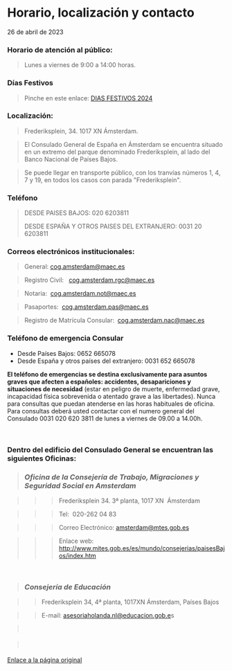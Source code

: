   Horario, localización y contacto
================================

   26 de abril de 2023    
>   
> 

### **Horario de atención al público​:**


> Lunes a viernes de 9:00 a 14:00 horas.
> 
> 

### Días Festivos


> ​​​Pinche en este enlace: ​​[DIAS FESTIVOS 2024](https://www.exteriores.gob.es/Consulados/amsterdam/es/Consulado/Documents/D%C3%ADas%20Festivos%202024.pdf)​​​​​
> 
> 

### Localización​​:


> Frederiksplein, 34. 1017 XN Ámsterdam. 
> 
> 


> El Consulado General de España en Ámsterdam se encuentra situado en un extremo del parque denominado Frederiksplein, al lado del Banco Nacional de Países Bajos. 
> 
> 


> Se puede llegar en transporte público, con los tranvías números 1, 4, 7 y 19, en todos los casos con parada "Frederiksplein". 
> 
> 

### Teléfono​


> ​DESDE PAISES BAJOS: 020 6203811
> 
> DESDE ESPAÑA Y OTROS PAISES DEL EXTRANJERO: 0031 20 6203811
> 
> 

### Correos electrónicos institucionales:


> General: [cog.amsterdam@maec.es](mailto:cog.amsterdam@maec.es) 
> 
> 


> Registro Civil:   [cog.amsterdam.rgc@maec.es](mailto:cog.amsterdam@maec.es)
> 
> 


> Notaria:  [cog.amsterdam.not@maec.es](mailto:cog.amsterdam@maec.es)
> 
> 


> Pasaportes:  [cog.amsterdam.pas@maec.es](mailto:cog.amsterdam@maec.es)
> 
> 


> ​Registro de Matrícula Consular:  [cog.amsterdam.nac@maec.es](mailto:cog.amsterdam@maec.es)​
> 
> 

### Teléfono de emergencia Consular​

* Desde Países Bajos: 0652 6​65078
* Desde España y otros países del extranjero: 0031 652 665078

**El teléfono de emergencias se destina exclusivamente para asuntos graves que afecten a españoles: accidentes, desapariciones y situaciones de necesidad** (estar en peligro de muerte, enfermedad grave, incapacidad física sobrevenida o atentado grave a las libertades). Nunca para consultas que puedan atenderse en las horas habituales de oficina. Para consultas deberá usted contactar con el numero general del Consulado 0031 020 620 3811 de lunes a viernes de 09.00 a 14.00h.  
  
​  


### Dentro del edificio del Consulado General se encuentran las siguientes Oficinas:​


> ### *Oficina de la Consejería de Trabajo, Migraciones y Seguridad Social en Amsterdam*​
> 
> 


> 
> > 
> > > ​​Frederiksplein 34. 3ª planta, 1017 XN  Ámsterdam
> > 
> > 
> 
> 


> 
> > 
> > > Tel:  020-262 04 83
> > 
> > 
> 
> 


> 
> > 
> > > Correo Electrónico: amsterdam@mtes.gob.es
> > 
> > 
> 
> 


> 
> > 
> > > ​Enlace web: ​<http://www.mites.gob.es/es/mundo/consejerias/paisesBajos/index.htm>
> > 
> > 
> 
> 

**​​**
> ### *Consejería de Educación*
> 
> 


> 
> > ​​​​Frederiksplein 34, 4ª planta, 1017XN Ámsterdam, Países Bajos
> 
> 


> 
> > ​​E-mail: [asesoriaholanda.nl@educacion.gob.e](mailto:asesoriaholanda.nl@educacion.gob.es)s
> > 
> > 
> 
> 


> ​  
>   
>   
>   
>   
> 


>   
> 
> 
> #### ​
> 
> 

   [Enlace a la página original](https://www.exteriores.gob.es/Consulados/amsterdam/es/Consulado/Paginas/Horario,-localizaci%c3%b3n-y-contacto.aspx)
